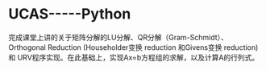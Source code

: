 # UCAS-----Python
完成课堂上讲的关于矩阵分解的LU分解、QR分解（Gram-Schmidt）、Orthogonal Reduction (Householder变换 reduction     和Givens变换 reduction)和 URV程序实现。在此基础上，实现Ax=b方程组的求解，以及计算A的行列式。
